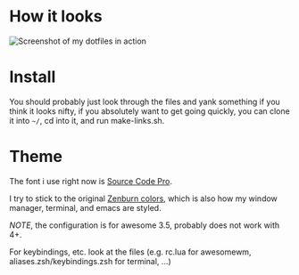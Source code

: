 # How it looks
![Screenshot of my dotfiles in action](screen.png?raw=true)

# Install
You should probably just look through the files and yank something if
you think it looks nifty, if you absolutely want to get going quickly,
you can clone it into `~/`, cd into it, and run make-links.sh.

# Theme
The font i use right now is [Source Code Pro](https://github.com/adobe-fonts/source-code-pro).

I try to stick to the
original [Zenburn colors](http://kippura.org/zenburnpage/), which is
also how my window manager, terminal, and emacs are styled.

*NOTE*, the configuration is for awesome 3.5, probably does not work with 4+.

For keybindings, etc. look at the files (e.g. rc.lua for awesomewm,
aliases.zsh/keybindings.zsh for terminal, ...)
